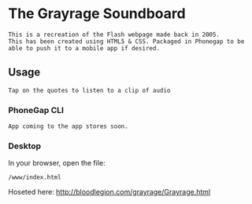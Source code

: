 # The Grayrage Soundboard
    This is a recreation of the Flash webpage made back in 2005.
    This has been created using HTML5 & CSS. Packaged in Phonegap to be able to push it to a mobile app if desired.
    
## Usage
    Tap on the quotes to listen to a clip of audio

### PhoneGap CLI
    App coming to the app stores soon.

### Desktop

In your browser, open the file:

    /www/index.html

Hoseted here:
    http://bloodlegion.com/grayrage/Grayrage.html

